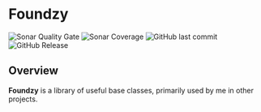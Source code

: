 # Foundzy

![Sonar Quality Gate](https://img.shields.io/sonar/quality_gate/gaberabreu_dotnet-foundzy?server=https%3A%2F%2Fsonarcloud.io&style=for-the-badge)
![Sonar Coverage](https://img.shields.io/sonar/coverage/gaberabreu_dotnet-foundzy?server=https%3A%2F%2Fsonarcloud.io&style=for-the-badge)
![GitHub last commit](https://img.shields.io/github/last-commit/gaberabreu/dotnet-foundzy?style=for-the-badge)
![GitHub Release](https://img.shields.io/github/v/release/gaberabreu/dotnet-foundzy?style=for-the-badge)

## Overview

**Foundzy** is a library of useful base classes, primarily used by me in other projects.
